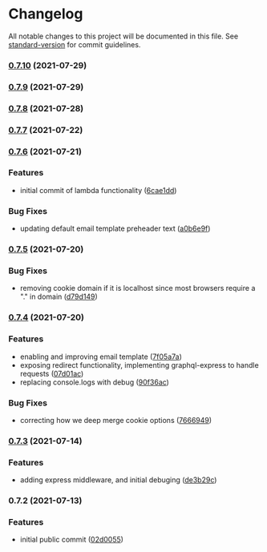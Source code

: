 # Changelog

All notable changes to this project will be documented in this file. See [standard-version](https://github.com/conventional-changelog/standard-version) for commit guidelines.

### [0.7.10](https://github.com/key-lab/blueauth/compare/v0.7.9...v0.7.10) (2021-07-29)

### [0.7.9](https://github.com/key-lab/blueauth/compare/v0.7.8...v0.7.9) (2021-07-29)

### [0.7.8](https://github.com/key-lab/blueauth/compare/v0.7.7...v0.7.8) (2021-07-28)

### [0.7.7](https://github.com/key-lab/blueauth/compare/v0.7.6...v0.7.7) (2021-07-22)

### [0.7.6](https://github.com/key-lab/blueauth/compare/v0.7.5...v0.7.6) (2021-07-21)


### Features

* initial commit of lambda functionality ([6cae1dd](https://github.com/key-lab/blueauth/commit/6cae1dde262ae17dd117888ea19034f5d08fe5af))


### Bug Fixes

* updating default email template preheader text ([a0b6e9f](https://github.com/key-lab/blueauth/commit/a0b6e9f3d8048b8d8b398d896aeed93c24203780))

### [0.7.5](https://github.com/key-lab/blueauth/compare/v0.7.4...v0.7.5) (2021-07-20)


### Bug Fixes

* removing cookie domain if it is localhost since most browsers require a "." in domain ([d79d149](https://github.com/key-lab/blueauth/commit/d79d149afe8abec44f13d0b9e5422358819e91a9))

### [0.7.4](https://github.com/key-lab/blueauth/compare/v0.7.3...v0.7.4) (2021-07-20)


### Features

* enabling and improving email template ([7f05a7a](https://github.com/key-lab/blueauth/commit/7f05a7ac04dcd2a1caa819a87052b95f12e88adb))
* exposing redirect functionality, implementing graphql-express to handle requests ([07d01ac](https://github.com/key-lab/blueauth/commit/07d01ac5815e2ce89f590ff181700d82509a8796))
* replacing console.logs with debug ([90f36ac](https://github.com/key-lab/blueauth/commit/90f36ac214b9b2edd4203d51e06f2f4c9810bc67))


### Bug Fixes

* correcting how we deep merge cookie options ([7666949](https://github.com/key-lab/blueauth/commit/7666949ce1f7aa1c3347843fddea3978802255e8))

### [0.7.3](https://github.com/key-lab/blueauth/compare/v0.7.2...v0.7.3) (2021-07-14)


### Features

* adding express middleware, and initial debuging ([de3b29c](https://github.com/key-lab/blueauth/commit/de3b29c66161aafc6c0b80fdab675ccc70e5872b))

### 0.7.2 (2021-07-13)


### Features

* initial public commit ([02d0055](https://github.com/key-lab/blueauth/commit/02d0055843fd10cd0892e62bf8d91e6c7826f0d1))

